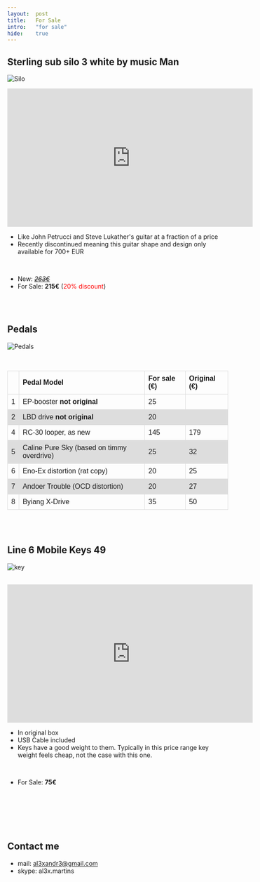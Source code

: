 ```yaml
---
layout:  post
title:   For Sale
intro:   "for sale"
hide:    true
---
```


<style>
table {
    font-family: arial, sans-serif;
    border-collapse: collapse;
    width: 100%;
}

td, th {
    border: 1px solid #dddddd;
    text-align: left;
    padding: 8px;
}

tr:nth-child(even) {
    background-color: #dddddd;
}
</style>
 

 
##  Sterling sub silo 3 white by music Man

![Silo](https://www.guitar.co.uk/media/catalog/product/cache/1/image/800x400/9df78eab33525d08d6e5fb8d27136e95/s/t/sterling-by-music-man-sub-silo3-wh-r-white-rosewood.jpg)


<iframe width="560" height="315" src="https://www.youtube.com/embed/fOJp6r3J5kE" frameborder="0" allow="accelerometer; autoplay; encrypted-media; gyroscope; picture-in-picture" allowfullscreen></iframe>

- Like John Petrucci and Steve Lukather's guitar at a fraction of a price
- Recently discontinued meaning this guitar shape and design only available for 700+ EUR

<br/>

- New: [*<strike>263€</strike>*](https://www.thomann.de/gb/cort_g260_black_egitarre.htm?ref=search_prv_12)
- For Sale: **215€**  (<font color="red">20% discount</font>)
 
<br/><br/>



##  Pedals

![Pedals](https://drive.google.com/uc?id=1Gd5WJkbxTO4y8XgncwzyRbAqFdoQg9N-)

<br/>

|     |                 Pedal Model                 | For sale (€)  | Original (€) |
| --- | ------------------------------------------- | ------------- | ------------ |
| 1   | EP-booster **not original**                 | 25  |              |
| 2   | LBD drive  **not original**                 | 20            |              |
| 4   | RC-30 looper, as new                        | 145           | 179          |
| 5   | Caline Pure Sky  (based on timmy overdrive) | 25            | 32           |
| 6   | Eno-Ex distortion (rat copy)                | 20            | 25           |
| 7   | Andoer Trouble (OCD distortion)            | 20            | 27           |
| 8   | Byiang X-Drive                              | 35            | 50           |


<br/><br/>


##  Line 6 Mobile Keys 49

![key](https://c1.zzounds.com/media/productmedia/fit,2018by3200/quality,85/ag-3573759aa0effe03f406aa4773c3ed81.jpg)

<br/>
<iframe width="560" height="315" src="https://www.youtube.com/embed/GTLM2TfJUFk" frameborder="0" allow="accelerometer; autoplay; encrypted-media; gyroscope; picture-in-picture" allowfullscreen></iframe>

<br/>

- In original box
- USB Cable included
- Keys have a good weight to them. Typically in this price range key weight feels cheap, not the case with this one.

<br/>

- For Sale: **75€**   

 
<br/><br/>




<br/><br/>

## Contact me

 - mail: al3xandr3@gmail.com
 - skype: al3x.martins
